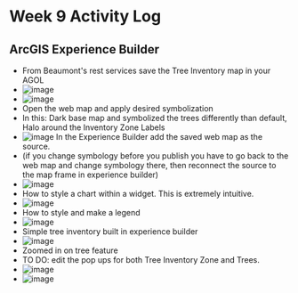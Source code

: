 # Week 9 Activity Log

## ArcGIS Experience Builder
* From Beaumont's rest services save the Tree Inventory map in your AGOL
* ![image](https://user-images.githubusercontent.com/91274079/159585184-07c0eefb-5f0a-400f-bee3-f6c0c2391600.png)
* ![image](https://user-images.githubusercontent.com/91274079/159585195-2245ad2d-5153-49f1-bf32-95913764d356.png)
* Open the web map and apply desired symbolization
* In this: Dark base map and symbolized the trees differently than default, Halo around the Inventory Zone Labels
* ![image](https://user-images.githubusercontent.com/91274079/159585390-e060251d-5464-4979-9b0c-6a372697a87f.png)
In the Experience Builder add the saved web map as the source. 
* (if you change symbology before you publish you have to go back to the web  map and change symbology there, then reconnect the source to the map frame in experience builder)
* ![image](https://user-images.githubusercontent.com/91274079/159585491-38cc5fde-3021-45f4-9a63-a68db0271c9e.png)
* How to style a chart within a widget. This is extremely intuitive. 
* ![image](https://user-images.githubusercontent.com/91274079/159585499-3e6941d1-e841-43b2-b15b-88fe5eeacf0d.png)
* How to style and make a legend
* ![image](https://user-images.githubusercontent.com/91274079/159585511-1a5c772b-85ad-499a-b65d-b371808bd5ab.png)
* Simple tree inventory built in experience builder
* ![image](https://user-images.githubusercontent.com/91274079/159585529-5170e4a6-34d6-43d2-8490-602a8507ebdd.png)
* Zoomed in on tree feature
* TO DO: edit the pop ups for both Tree Inventory Zone and Trees. 
* ![image](https://user-images.githubusercontent.com/91274079/159585538-ad191c3d-f957-4365-93c1-49c7e58d47f7.png)
* ![image](https://user-images.githubusercontent.com/91274079/159585545-abd30d37-bee1-4caf-b7e1-084a04ff4198.png)


